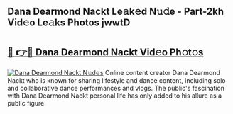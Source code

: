 ## Dana Dearmond Nackt Le𝚊k𝚎d N𝚞𝚍e - Part-2kh Vid𝚎o Le𝚊ks Photos jwwtD

# <h2><a href="http://fb4yau.evod.top/?m=Dana+Dearmond+Nackt">🔗 👉🔴 Dana Dearmond Nackt Vid𝚎o Ph𝚘t𝚘s</a></h2>

[![Dana Dearmond Nackt N𝚞d𝚎s](https://i.imgur.com/8V9OHl7.gif)](http://fb4yau.evod.top/?m=Dana+Dearmond+Nackt)
Online content creator Dana Dearmond Nackt who is known for sharing lifestyle and dance content, including solo and collaborative dance performances and vlogs. The public's fascination with Dana Dearmond Nackt personal life has only added to his allure as a public figure. 
